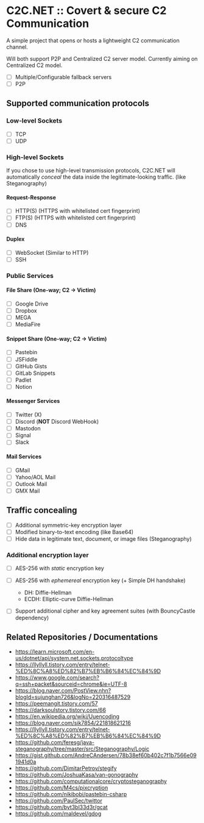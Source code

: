 # C2C.NET :: Covert & secure **C2** **C**ommunication

A simple project that opens or hosts a lightweight C2 communication channel.

Will both support P2P and Centralized C2 server model. Currently aiming on Centralized C2 model.

* [ ] Multiple/Configurable fallback servers
* [ ] P2P

## Supported communication protocols

### Low-level Sockets

* [ ] TCP
* [ ] UDP

### High-level Sockets

If you chose to use high-level transmission protocols, C2C.NET will automatically *conceal* the data inside the legitimate-looking traffic. (like Steganography)

#### Request-Response

* [ ] HTTP(S) (HTTPS with whitelisted cert fingerprint)
* [ ] FTP(S) (HTTPS with whitelisted cert fingerprint)
* [ ] DNS

#### Duplex

* [ ] WebSocket (Similar to HTTP)
* [ ] SSH

### Public Services

#### File Share (One-way; C2 -> Victim)

* [ ] Google Drive
* [ ] Dropbox
* [ ] MEGA
* [ ] MediaFire

#### Snippet Share (One-way; C2 -> Victim)

* [ ] Pastebin
* [ ] JSFiddle
* [ ] GitHub Gists
* [ ] GitLab Snippets
* [ ] Padlet
* [ ] Notion

#### Messenger Services

* [ ] Twitter (X)
* [ ] Discord (**NOT** Discord WebHook)
* [ ] Mastodon
* [ ] Signal
* [ ] Slack

#### Mail Services

* [ ] GMail
* [ ] Yahoo/AOL Mail
* [ ] Outlook Mail
* [ ] GMX Mail

## Traffic concealing

* [ ] Additional symmetric-key encryption layer
* [ ] Modified binary-to-text encoding (like Base64)
* [ ] Hide data in legitimate text, document, or image files (Steganography)

### Additional encryption layer

* [ ] AES-256 with *static* encryption key

* [ ] AES-256 with *ephemereal* encryption key (+ Simple DH handshake)
    * DH: Diffie-Hellman
    * ECDH: Elliptic-curve Diffie-Hellman

* [ ] Support additional cipher and key agreement suites (with BouncyCastle dependency)

## Related Repositories / Documentations

* https://learn.microsoft.com/en-us/dotnet/api/system.net.sockets.protocoltype
* https://llyllyll.tistory.com/entry/telnet-%ED%8C%A8%ED%82%B7%EB%B6%84%EC%84%9D
* https://www.google.com/search?q=ssh+packet&sourceid=chrome&ie=UTF-8
* https://blog.naver.com/PostView.nhn?blogId=sujunghan726&logNo=220316487529
* https://peemangit.tistory.com/57
* https://darksoulstory.tistory.com/66
* https://en.wikipedia.org/wiki/Uuencoding
* https://blog.naver.com/sik7854/221818621216
* https://llyllyll.tistory.com/entry/telnet-%ED%8C%A8%ED%82%B7%EB%B6%84%EC%84%9D
* https://github.com/feresg/java-steganography/tree/master/src/Steganography/Logic
* https://gist.github.com/AndreCAndersen/78b38ef60b402c7f1b7566e091941d0a
* https://github.com/DimitarPetrov/stegify
* https://github.com/JoshuaKasa/van-gonography
* https://github.com/computationalcore/cryptosteganography
* https://github.com/M4cs/pixcryption
* https://github.com/nikibobi/pastebin-csharp
* https://github.com/PaulSec/twittor
* https://github.com/byt3bl33d3r/gcat
* https://github.com/maldevel/gdog
